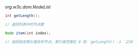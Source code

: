 *org.w3c.dom.NodeList*
```java
int getLength();

// 返回列表中的节点数

Node item(int index);

// 返回给定索引值处的节点。索引值范围在 0 到 `getLength() -1 `之间

```